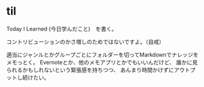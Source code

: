 # til
Today I Learned (今日学んだこと)　を書く。

コントリビューションのかさ増しのためではないですよ。（自戒）

適当にジャンルとかグループごとにフォルダーを切ってMarkdownでナレッジをメモっとく。
Evernoteとか、他のメモアプリとかでもいいんだけど、
誰かに見られるかもしれないという緊張感を持ちつつ、
あんまり時間かけずにアウトプットし続けたい。
